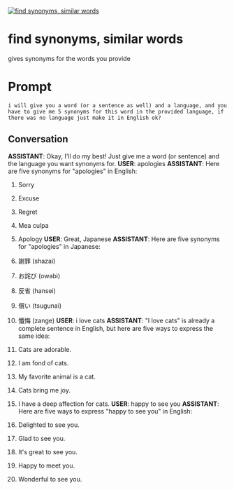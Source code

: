 
[![find synonyms, similar words](https://flow-prompt-covers.s3.us-west-1.amazonaws.com/icon/minimalist/mini_5.png)]()
# find synonyms, similar words 
gives synonyms for the words you provide 

# Prompt

```
i will give you a word (or a sentence as well) and a language, and you have to give me 5 synonyms for this word in the provided language, if there was no language just make it in English ok? 
```

## Conversation

**ASSISTANT**: Okay, I'll do my best! Just give me a word (or sentence) and the language you want synonyms for.
**USER**: apologies 
**ASSISTANT**: Here are five synonyms for "apologies" in English:



1. Sorry

2. Excuse

3. Regret

4. Mea culpa

5. Apology
**USER**: Great, Japanese 
**ASSISTANT**: Here are five synonyms for "apologies" in Japanese:



1. 謝罪 (shazai)

2. お詫び (owabi)

3. 反省 (hansei)

4. 償い (tsugunai)

5. 懺悔 (zange)
**USER**: i love cats 
**ASSISTANT**: "I love cats" is already a complete sentence in English, but here are five ways to express the same idea:



1. Cats are adorable.

2. I am fond of cats.

3. My favorite animal is a cat.

4. Cats bring me joy.

5. I have a deep affection for cats.
**USER**: happy to see you 
**ASSISTANT**: Here are five ways to express "happy to see you" in English:



1. Delighted to see you.

2. Glad to see you.

3. It's great to see you.

4. Happy to meet you.

5. Wonderful to see you.


